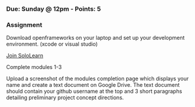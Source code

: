 ### Due: Sunday @ 12pm - Points: 5
### Assignment
Download openframeworks on your laptop and set up your development environment. (xcode or visual studio)

[Join SoloLearn](https://www.sololearn.com/Course/CPlusPlus/)

Complete modules 1-3


Upload a screenshot of the modules completion page which displays your name and create a text document on Google Drive.  The text document should contain your github username at the top and 3 short paragraphs detailing preliminary project concept directions.

